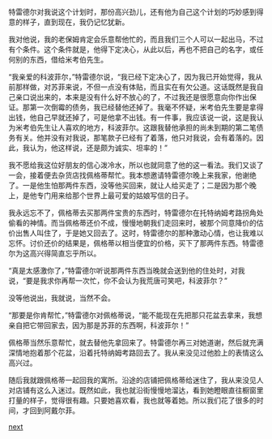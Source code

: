 
特雷德尔对我说这个计划时，那份高兴劲儿，还有他为自己这个计划的巧妙感到得意的样子，直到现在，我仍记忆犹新。

我对他说，我的老保姆肯定会乐意帮他忙的，而且我们三个人可以一起出马，不过有个条件。这个条件就是，他得下定决心，从此以后，再也不把自己的名字，或任何别的东西，借给米考伯先生。

“我亲爱的科波菲尔，”特雷德尔说，“我已经下定决心了，因为我已开始觉得，我从前那样做，对苏菲来说，不但一点没有体贴，而且实在有欠公道。这话既然是我自己亲口说出来的，本来是没有什么好不放心的了，不过我还是很愿意向你作出保证。那第一次倒霉的债务，我已经替他还掉了。我毫不怀疑，米考伯先生要是拿得出钱，他自己早就还掉了，可是他拿不出钱。有一件事，我应该说一说，这是我认为米考伯先生让人喜欢的地方，科波菲尔。这跟我替他承担的尚未到期的第二笔债务有关。他并没有对我说，那笔款子已经有了着落，他只对我说，会有着落的。因此，我认为，他这样说，还是颇为诚实、坦率的！”

我不愿给我这位好朋友的信心泼冷水，所以也就同意了他的这一看法。我们又谈了一会，接着便去杂货店找佩格蒂帮忙。我本想邀请特雷德尔晚上来我家，他谢绝了。一是他生怕那两件东西，没等他买回来，就让人给买走了；二是因为那个晚上，是他专门用来给那个世界上最可爱的姑娘写信的日子。

我永远忘不了，佩格蒂去买那两件宝贵的东西时，特雷德尔在托特纳姆考路拐角处偷看的神情。而当佩格蒂还价不成，慢慢地朝我们走回来时，被那个同意降价的估价出售人叫住了，于是她又回去了。这时，特雷德尔的那种激动心情，也让我难以忘怀。讨价还价的结果是，佩格蒂以相当便宜的价格，买下了那两件东西。特雷德尔为这高兴得简直忘乎所以。

“真是太感激你了，”特雷德尔听说那两件东西当晚就会送到他的住处时，对我说，“要是我求你再帮一次忙，你不会认为我荒唐可笑吧，科波菲尔？”

没等他说出，我就说，当然不会。

“那要是你肯帮忙，”特雷德尔对佩格蒂说，“能不能现在先把那只花盆去拿来，我想亲自把它带回家去，因为那是苏菲的东西啊，科波菲尔！”

佩格蒂当然乐意帮忙，就去替他先拿回来了。特雷德尔再三对她道谢，然后就充满深情地抱着那个花盆，沿着托特纳姆考路回去了。我从来没见过他脸上的表情这么高兴过。

随后我就跟佩格蒂一起回我的寓所。沿途的店铺把佩格蒂给迷住了，我从来没见人对店铺有这么入迷过。既然如此，我也就沿街慢慢地溜达，看到她瞪眼直往橱窗里打量的样子，觉得很有趣。只要她喜欢看，我也就等着她。所以我们花了很多的时间，才回到阿戴尔菲。

[next](page439.md)